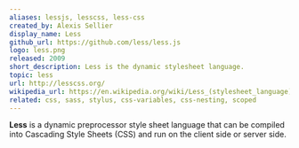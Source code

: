 ```yaml
---
aliases: lessjs, lesscss, less-css
created_by: Alexis Sellier
display_name: Less
github_url: https://github.com/less/less.js
logo: less.png
released: 2009
short_description: Less is the dynamic stylesheet language.
topic: less
url: http://lesscss.org/
wikipedia_url: https://en.wikipedia.org/wiki/Less_(stylesheet_language)
related: css, sass, stylus, css-variables, css-nesting, scoped
---
```

**Less** is a dynamic preprocessor style sheet language that can be compiled into Cascading Style Sheets (CSS) and run on the client side or server side.
